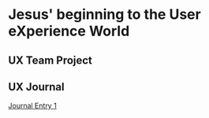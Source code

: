 # Jesus' beginning to the User eXperience World


## UX Team Project


## UX Journal

[Journal Entry 1](https://github.com/UsabilityEngineering/ux-portfolio-JAlvarado28/blob/master/Journal%20Entry%201.md)
